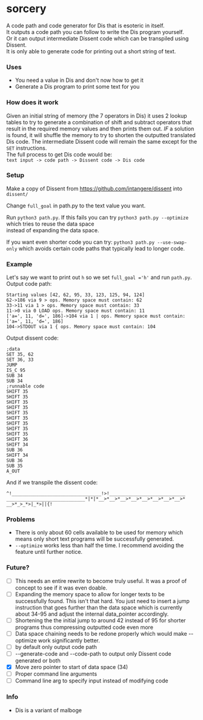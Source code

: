 # sorcery
A code path and code generator for Dis that is esoteric in itself.  
It outputs a code path you can follow to write the Dis program yourself.  
Or it can output intermediate Dissent code which can be transpiled using Dissent.  
It is only able to generate code for printing out a short string of text. 

### Uses

- You need a value in Dis and don't now how to get it
- Generate a Dis program to print some text for you

### How does it work

Given an initial string of memory (the 7 operators in Dis) it uses 2 lookup tables 
to try to generate a combination of shift and subtract operators that result in
the required memory values and then prints them out. *IF* a solution is found,
it will shuffle the memory to try to shorten the outputted translated Dis code.
The intermediate Dissent code will remain the same except for the `SET` instructions.  
The full process to get Dis code would be:   
`text input -> code path -> Dissent code -> Dis code`  

### Setup

Make a copy of Dissent from https://github.com/intangere/dissent into `dissent/`

Change `full_goal` in path.py to the text value you want.  

Run `python3 path.py`.
If this fails you can try `python3 path.py --optimize` which tries to reuse the data space  
instead of expanding the data space.  

If you want even shorter code you can try: `python3 path.py --use-swap-only` which avoids certain code paths that typically lead to longer code.

### Example
Let's say we want to print out `h` so we set `full_goal ='h'` and run `path.py`.  
Output code path:
```
Starting values [42, 62, 95, 33, 123, 125, 94, 124]
62->186 via 9 > ops. Memory space must contain: 62
33->11 via 1 > ops. Memory space must contain: 33
11->0 via 0 LOAD ops. Memory space must contain: 11
['a=', 11, 'd=', 186]->104 via 1 | ops. Memory space must contain: ['a=', 11, 'd=', 186]
104->STDOUT via 1 { ops. Memory space must contain: 104
```
Output dissent code:  
```
;data
SET 35, 62
SET 36, 33
JUMP
IS_C 95
SUB 34
SUB 34
;runnable code
SHIFT 35
SHIFT 35
SHIFT 35
SHIFT 35
SHIFT 35
SHIFT 35
SHIFT 35
SHIFT 35
SHIFT 35
SHIFT 36
SHIFT 34
SUB 36
SHIFT 34
SUB 36
SUB 35
A_OUT
```
And if we transpile the dissent code:  
```
^!_________________________________!>!____________________________
_____________________________*|*|*__>*__>*__>*__>*__>*__>*__>*__>*
__>*_>_*>|_*>||{!
```
### Problems

- There is only about 60 cells available to be used for memory which means only short text programs will be successfully generated.
- `--optimize` works less than half the time. I recommend avoiding the feature until further notice.
### Future?

- [ ] This needs an entire rewrite to become truly useful. It was a proof of concept to see if it was even doable.
- [ ] Expanding the memory space to allow for longer texts to be successfully found. This isn't that hard. You just need to insert a jump instruction that goes further than the data space which is currently about 34-95 and adjust the internal data_pointer accordingly.
- [ ] Shortening the the initial jump to around 42 instead of 95 for shorter programs thus compressing outputted code even more
- [ ] Data space chaining needs to be redone properly which would make --optimize work significantly better. 
- [ ] by default only output code path
- [ ] --generate-code and --code-path to output only Dissent code generated or both
- [x] Move zero pointer to start of data space (34)
- [ ] Proper command line arguments
- [ ] Command line arg to specify input instead of modifying code
### Info

- Dis is a variant of malboge 
